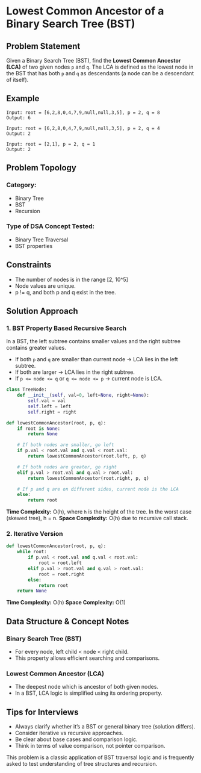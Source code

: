 # Lowest Common Ancestor of a Binary Search Tree (BST)

## Problem Statement
Given a Binary Search Tree (BST), find the **Lowest Common Ancestor (LCA)** of two given nodes `p` and `q`. The LCA is defined as the lowest node in the BST that has both `p` and `q` as descendants (a node can be a descendant of itself).

## Example
```plaintext
Input: root = [6,2,8,0,4,7,9,null,null,3,5], p = 2, q = 8
Output: 6

Input: root = [6,2,8,0,4,7,9,null,null,3,5], p = 2, q = 4
Output: 2

Input: root = [2,1], p = 2, q = 1
Output: 2
```

## Problem Topology
### Category:
- Binary Tree
- BST
- Recursion

### Type of DSA Concept Tested:
- Binary Tree Traversal
- BST properties

## Constraints
- The number of nodes is in the range [2, 10^5]
- Node values are unique.
- p != q, and both p and q exist in the tree.

## Solution Approach
### 1. BST Property Based Recursive Search
In a BST, the left subtree contains smaller values and the right subtree contains greater values.
- If both `p` and `q` are smaller than current node → LCA lies in the left subtree.
- If both are larger → LCA lies in the right subtree.
- If `p <= node <= q` or `q <= node <= p` → current node is LCA.

```python
class TreeNode:
    def __init__(self, val=0, left=None, right=None):
        self.val = val
        self.left = left
        self.right = right

def lowestCommonAncestor(root, p, q):
    if root is None:
        return None

    # If both nodes are smaller, go left
    if p.val < root.val and q.val < root.val:
        return lowestCommonAncestor(root.left, p, q)

    # If both nodes are greater, go right
    elif p.val > root.val and q.val > root.val:
        return lowestCommonAncestor(root.right, p, q)

    # If p and q are on different sides, current node is the LCA
    else:
        return root
```

**Time Complexity:** O(h), where `h` is the height of the tree. In the worst case (skewed tree), h = n.
**Space Complexity:** O(h) due to recursive call stack.

### 2. Iterative Version
```python
def lowestCommonAncestor(root, p, q):
    while root:
        if p.val < root.val and q.val < root.val:
            root = root.left
        elif p.val > root.val and q.val > root.val:
            root = root.right
        else:
            return root
    return None
```

**Time Complexity:** O(h)
**Space Complexity:** O(1)

## Data Structure & Concept Notes
### Binary Search Tree (BST)
- For every node, left child < node < right child.
- This property allows efficient searching and comparisons.

### Lowest Common Ancestor (LCA)
- The deepest node which is ancestor of both given nodes.
- In a BST, LCA logic is simplified using its ordering property.

## Tips for Interviews
- Always clarify whether it’s a BST or general binary tree (solution differs).
- Consider iterative vs recursive approaches.
- Be clear about base cases and comparison logic.
- Think in terms of value comparison, not pointer comparison.

This problem is a classic application of BST traversal logic and is frequently asked to test understanding of tree structures and recursion.